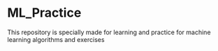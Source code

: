 # ML_Practice
This repository is specially made for learning and practice for machine learning algorithms and exercises
